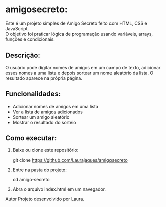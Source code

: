 # amigosecreto:

Este é um projeto simples de Amigo Secreto feito com HTML, CSS e JavaScript.  
O objetivo foi praticar lógica de programação usando variáveis, arrays, funções e condicionais.

## Descrição:

O usuário pode digitar nomes de amigos em um campo de texto, adicionar esses nomes a uma lista e depois sortear um nome aleatório da lista. O resultado aparece na própria página.

## Funcionalidades:

- Adicionar nomes de amigos em uma lista
- Ver a lista de amigos adicionados
- Sortear um amigo aleatório
- Mostrar o resultado do sorteio

## Como executar:

1. Baixe ou clone este repositório:
 
   git clone https://github.com/Laurajaques/amigosecreto
   
3. Entre na pasta do projeto:

   cd amigo-secreto


4. Abra o arquivo index.html em um navegador.


Autor
Projeto desenvolvido por Laura.

